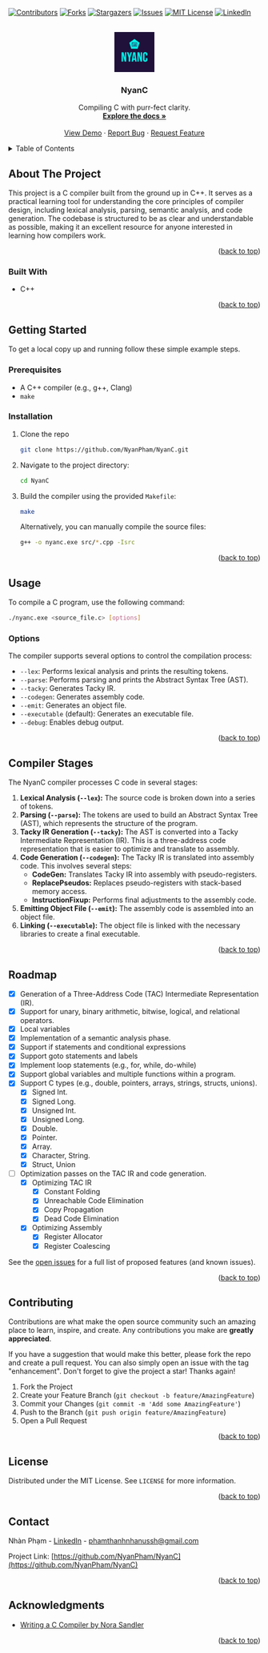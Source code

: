 <a id="readme-top"></a>

<!-- PROJECT SHIELDS -->
[![Contributors][contributors-shield]][contributors-url]
[![Forks][forks-shield]][forks-url]
[![Stargazers][stars-shield]][stars-url]
[![Issues][issues-shield]][issues-url]
[![MIT License][license-shield]][license-url]
[![LinkedIn][linkedin-shield]][linkedin-url]

<!-- PROJECT LOGO -->
<br />
<div align="center">
  <a href="https://github.com/NyanPham/NyanC">
    <img src="images/logo.png" alt="Logo" width="80" height="80">
  </a>

<h3 align="center">NyanC</h3>

  <p align="center">
    Compiling C with purr-fect clarity.
    <br />
    <a href="https://github.com/NyanPham/NyanC"><strong>Explore the docs »</strong></a>
    <br />
    <br />
    <a href="https://github.com/NyanPham/NyanC">View Demo</a>
    ·
    <a href="https://github.com/NyanPham/NyanC/issues/new?labels=bug&template=bug-report---.md">Report Bug</a>
    ·
    <a href="https://github.com/NyanPham/NyanC/issues/new?labels=enhancement&template=feature-request---.md">Request Feature</a>
  </p>
</div>

<!-- TABLE OF CONTENTS -->
<details>
  <summary>Table of Contents</summary>
  <ol>
    <li>
      <a href="#about-the-project">About The Project</a>
      <ul>
        <li><a href="#built-with">Built With</a></li>
      </ul>
    </li>
    <li>
      <a href="#getting-started">Getting Started</a>
      <ul>
        <li><a href="#prerequisites">Prerequisites</a></li>
        <li><a href="#installation">Installation</a></li>
      </ul>
    </li>
    <li><a href="#usage">Usage</a></li>
    <li><a href="#roadmap">Roadmap</a></li>
    <li><a href="#contributing">Contributing</a></li>
    <li><a href="#license">License</a></li>
    <li><a href="#contact">Contact</a></li>
    <li><a href="#acknowledgments">Acknowledgments</a></li>
  </ol>
</details>

<!-- ABOUT THE PROJECT -->
## About The Project

This project is a C compiler built from the ground up in C++. It serves as a practical learning tool for understanding the core principles of compiler design, including lexical analysis, parsing, semantic analysis, and code generation. The codebase is structured to be as clear and understandable as possible, making it an excellent resource for anyone interested in learning how compilers work.

<p align="right">(<a href="#readme-top">back to top</a>)</p>

### Built With

* C++

<p align="right">(<a href="#readme-top">back to top</a>)</p>

<!-- GETTING STARTED -->
## Getting Started

To get a local copy up and running follow these simple example steps.

### Prerequisites

* A C++ compiler (e.g., g++, Clang)
* `make`

### Installation

1. Clone the repo
   ```sh
   git clone https://github.com/NyanPham/NyanC.git
   ```
2.  Navigate to the project directory:
    ```bash
    cd NyanC
    ```
3.  Build the compiler using the provided `Makefile`:
    ```bash
    make
    ```
    Alternatively, you can manually compile the source files:
    ```bash
    g++ -o nyanc.exe src/*.cpp -Isrc
    ```

<p align="right">(<a href="#readme-top">back to top</a>)</p>

<!-- USAGE EXAMPLES -->
## Usage

To compile a C program, use the following command:

```bash
./nyanc.exe <source_file.c> [options]
```

### Options

The compiler supports several options to control the compilation process:

*   `--lex`: Performs lexical analysis and prints the resulting tokens.
*   `--parse`: Performs parsing and prints the Abstract Syntax Tree (AST).
*   `--tacky`: Generates Tacky IR.
*   `--codegen`: Generates assembly code.
*   `--emit`: Generates an object file.
*   `--executable` (default): Generates an executable file.
*   `--debug`: Enables debug output.

<p align="right">(<a href="#readme-top">back to top</a>)</p>

## Compiler Stages

The NyanC compiler processes C code in several stages:

1.  **Lexical Analysis (`--lex`):** The source code is broken down into a series of tokens.
2.  **Parsing (`--parse`):** The tokens are used to build an Abstract Syntax Tree (AST), which represents the structure of the program.
3.  **Tacky IR Generation (`--tacky`):** The AST is converted into a Tacky Intermediate Representation (IR). This is a three-address code representation that is easier to optimize and translate to assembly.
4.  **Code Generation (`--codegen`):** The Tacky IR is translated into assembly code. This involves several steps:
    *   **CodeGen:** Translates Tacky IR into assembly with pseudo-registers.
    *   **ReplacePseudos:** Replaces pseudo-registers with stack-based memory access.
    *   **InstructionFixup:** Performs final adjustments to the assembly code.
5.  **Emitting Object File (`--emit`):** The assembly code is assembled into an object file.
6.  **Linking (`--executable`):** The object file is linked with the necessary libraries to create a final executable.

<p align="right">(<a href="#readme-top">back to top</a>)</p>

<!-- ROADMAP -->
## Roadmap

- [x] Generation of a Three-Address Code (TAC) Intermediate Representation (IR).
- [x] Support for unary, binary arithmetic, bitwise, logical, and relational operators.
- [x] Local variables 
- [x] Implementation of a semantic analysis phase.
- [x] Support if statements and conditional expressions
- [x] Support goto statements and labels
- [x] Implement loop statements (e.g., for, while, do-while)
- [x] Support global variables and multiple functions within a program.
- [x] Support C types (e.g., double, pointers, arrays, strings, structs, unions).
  - [x] Signed Int.
  - [x] Signed Long.
  - [x] Unsigned Int.
  - [x] Unsigned Long.
  - [x] Double.
  - [x] Pointer.
  - [x] Array.
  - [x] Character, String.
  - [x] Struct, Union
- [ ] Optimization passes on the TAC IR and code generation.
  - [x] Optimizing TAC IR
    - [x] Constant Folding
    - [x] Unreachable Code Elimination
    - [x] Copy Propagation
    - [x] Dead Code Elimination
  - [x] Optimizing Assembly
    - [x] Register Allocator
    - [x] Register Coalescing

See the [open issues](https://github.com/NyanPham/NyanC/issues) for a full list of proposed features (and known issues).

<p align="right">(<a href="#readme-top">back to top</a>)</p>

<!-- CONTRIBUTING -->
## Contributing

Contributions are what make the open source community such an amazing place to learn, inspire, and create. Any contributions you make are **greatly appreciated**.

If you have a suggestion that would make this better, please fork the repo and create a pull request. You can also simply open an issue with the tag "enhancement".
Don't forget to give the project a star! Thanks again!

1. Fork the Project
2. Create your Feature Branch (`git checkout -b feature/AmazingFeature`)
3. Commit your Changes (`git commit -m 'Add some AmazingFeature'`)
4. Push to the Branch (`git push origin feature/AmazingFeature`)
5. Open a Pull Request

<p align="right">(<a href="#readme-top">back to top</a>)</p>

<!-- LICENSE -->
## License

Distributed under the MIT License. See `LICENSE` for more information.

<p align="right">(<a href="#readme-top">back to top</a>)</p>

<!-- CONTACT -->
## Contact

Nhàn Phạm - [LinkedIn](https://www.linkedin.com/in/nhan-pham-dev/) - phamthanhnhanussh@gmail.com

Project Link: [https://github.com/NyanPham/NyanC](https://github.com/NyanPham/NyanC)

<p align="right">(<a href="#readme-top">back to top</a>)</p>

<!-- ACKNOWLEDGMENTS -->
## Acknowledgments

* [Writing a C Compiler by Nora Sandler](https://norasandler.com/book/)

<p align="right">(<a href="#readme-top">back to top</a>)</p>

<!-- MARKDOWN LINKS & IMAGES -->
<!-- https://www.markdownguide.org/basic-syntax/#reference-style-links -->
[contributors-shield]: https://img.shields.io/github/contributors/NyanPham/NyanC.svg?style=for-the-badge
[contributors-url]: https://github.com/NyanPham/NyanC/graphs/contributors
[forks-shield]: https://img.shields.io/github/forks/NyanPham/NyanC.svg?style=for-the-badge
[forks-url]: https://github.com/NyanPham/NyanC/network/members
[stars-shield]: https://img.shields.io/github/stars/NyanPham/NyanC.svg?style=for-the-badge
[stars-url]: https://github.com/NyanPham/NyanC/stargazers
[issues-shield]: https://img.shields.io/github/issues/NyanPham/NyanC.svg?style=for-the-badge
[issues-url]: https://github.com/NyanPham/NyanC/issues
[license-shield]: https://img.shields.io/github/license/NyanPham/NyanC.svg?style=for-the-badge
[license-url]: https://github.com/NyanPham/NyanC/blob/master/LICENSE
[linkedin-shield]: https://img.shields.io/badge/-LinkedIn-black.svg?style=for-the-badge&logo=linkedin&colorB=555
[linkedin-url]: https://www.linkedin.com/in/nhan-pham-dev/
